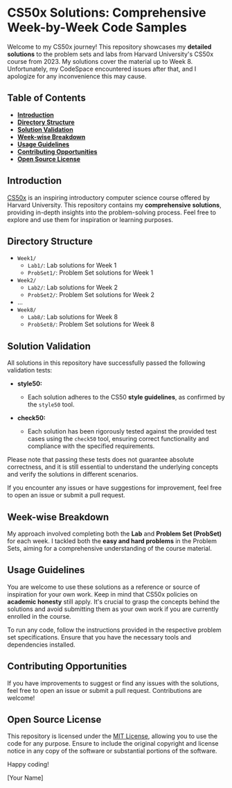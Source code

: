 # **CS50x Solutions: Comprehensive Week-by-Week Code Samples**

Welcome to my CS50x journey! This repository showcases my **detailed solutions** to the problem sets and labs from Harvard University's CS50x course from 2023. My solutions cover the material up to Week 8. Unfortunately, my CodeSpace encountered issues after that, and I apologize for any inconvenience this may cause.

## **Table of Contents**

- [**Introduction**](#introduction)
- [**Directory Structure**](#directory-structure)
- [**Solution Validation**](#solution-validation)
- [**Week-wise Breakdown**](#week-wise-breakdown)
- [**Usage Guidelines**](#usage)
- [**Contributing Opportunities**](#contributing)
- [**Open Source License**](#license)

## **Introduction**

[CS50x](https://cs50.harvard.edu/x/2022/) is an inspiring introductory computer science course offered by Harvard University. This repository contains my **comprehensive solutions**, providing in-depth insights into the problem-solving process. Feel free to explore and use them for inspiration or learning purposes.

## **Directory Structure**

- `Week1/`
  - `Lab1/`: Lab solutions for Week 1
  - `ProbSet1/`: Problem Set solutions for Week 1
- `Week2/`
  - `Lab2/`: Lab solutions for Week 2
  - `ProbSet2/`: Problem Set solutions for Week 2
- ...
- `Week8/`
  - `Lab8/`: Lab solutions for Week 8
  - `ProbSet8/`: Problem Set solutions for Week 8

## **Solution Validation**

All solutions in this repository have successfully passed the following validation tests:

- **style50:**
  - Each solution adheres to the CS50 **style guidelines**, as confirmed by the `style50` tool.

- **check50:**
  - Each solution has been rigorously tested against the provided test cases using the `check50` tool, ensuring correct functionality and compliance with the specified requirements.

Please note that passing these tests does not guarantee absolute correctness, and it is still essential to understand the underlying concepts and verify the solutions in different scenarios.

If you encounter any issues or have suggestions for improvement, feel free to open an issue or submit a pull request.

## **Week-wise Breakdown**

My approach involved completing both the **Lab** and **Problem Set (ProbSet)** for each week. I tackled both the **easy and hard problems** in the Problem Sets, aiming for a comprehensive understanding of the course material.

## **Usage Guidelines**

You are welcome to use these solutions as a reference or source of inspiration for your own work. Keep in mind that CS50x policies on **academic honesty** still apply. It's crucial to grasp the concepts behind the solutions and avoid submitting them as your own work if you are currently enrolled in the course.

To run any code, follow the instructions provided in the respective problem set specifications. Ensure that you have the necessary tools and dependencies installed.

## **Contributing Opportunities**

If you have improvements to suggest or find any issues with the solutions, feel free to open an issue or submit a pull request. Contributions are welcome!

## **Open Source License**

This repository is licensed under the [MIT License](LICENSE), allowing you to use the code for any purpose. Ensure to include the original copyright and license notice in any copy of the software or substantial portions of the software.

Happy coding!

[Your Name]
